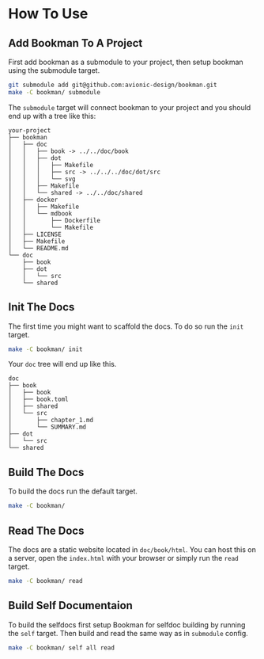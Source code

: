 # How To Use

## Add Bookman To A Project
First add bookman as a submodule to your project,
then setup bookman using the submodule target.
```bash
git submodule add git@github.com:avionic-design/bookman.git
make -C bookman/ submodule
```

The `submodule` target will connect bookman to your project and
you should end up with a tree like this:
```
your-project
├── bookman
│   ├── doc
│   │   ├── book -> ../../doc/book
│   │   ├── dot
│   │   │   ├── Makefile
│   │   │   ├── src -> ../../../doc/dot/src
│   │   │   └── svg
│   │   ├── Makefile
│   │   └── shared -> ../../doc/shared
│   ├── docker
│   │   ├── Makefile
│   │   └── mdbook
│   │       ├── Dockerfile
│   │       └── Makefile
│   ├── LICENSE
│   ├── Makefile
│   └── README.md
└── doc
    ├── book
    ├── dot
    │   └── src
    └── shared
```

## Init The Docs
The first time you might want to scaffold the docs.
To do so run the `init` target.
```bash
make -C bookman/ init
```

Your `doc` tree will end up like this.
```
doc
├── book
│   ├── book
│   ├── book.toml
│   ├── shared
│   └── src
│       ├── chapter_1.md
│       └── SUMMARY.md
├── dot
│   └── src
└── shared
```

## Build The Docs
To build the docs run the default target.
```bash
make -C bookman/
```

## Read The Docs
The docs are a static website located in `doc/book/html`. You can host this on a server,
open the `index.html` with your browser or simply run the `read` target.
```bash
make -C bookman/ read
```

## Build Self Documentaion
To build the selfdocs first setup Bookman for selfdoc building by running the `self` target.
Then build and read the same way as in `submodule` config.
```bash
make -C bookman/ self all read
```
